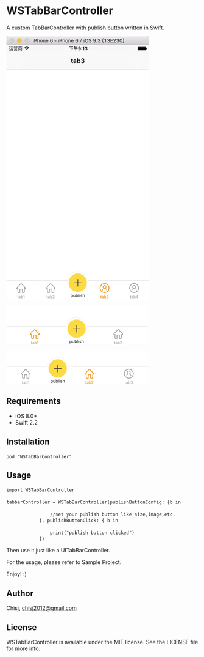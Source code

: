 # WSTabBarController
A custom TabBarController with publish button written in Swift.

![screenShot](ScreenShot/screen_shot1.png)

![screenShot](ScreenShot/screen_shot2.png)

![screenShot](ScreenShot/screen_shot3.png)

## Requirements
- iOS 8.0+
- Swift 2.2

## Installation


```
pod "WSTabBarController"
```

## Usage

```
import WSTabBarController

tabbarController = WSTabBarController(publishButtonConfig: {b in

            	//set your publish button like size,image,etc.
            }, publishButtonClick: { b in 
            
            	print("publish button clicked")
            })

```

Then use it just like a UITabBarController.


For the usage, please refer to Sample Project.


Enjoy! :)



## Author

Chisj, chisj2012@gmail.com
## License

WSTabBarController is available under the MIT license. See the LICENSE file for more info.